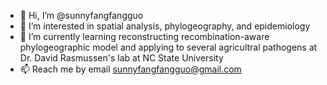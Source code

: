 - 👋 Hi, I’m @sunnyfangfangguo
- 👀 I’m interested in spatial analysis, phylogeography, and epidemiology
- 🌱 I’m currently learning reconstructing recombination-aware phylogeographic model and applying to several agricultral 
pathogens at Dr. David Rasmussen's lab at NC State University
- 📫 Reach me by email sunnyfangfangguo@gmail.com

<!---
sunnyfangfangguo/sunnyfangfangguo is a ✨ special ✨ repository because its `README.md` (this file) appears on your GitHub profile.
You can click the Preview link to take a look at your changes.
--->
